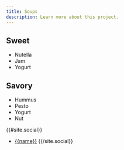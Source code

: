 ```yaml
---
title: Soups
description: Learn more about this project.
---
```


## Sweet
- Nutella
- Jam
- Yogurt

## Savory
- Hummus
- Pesto
- Yogurt
- Nut 


{{#site.social}}
- [{{name}}]({{url}})
{{/site.social}}
